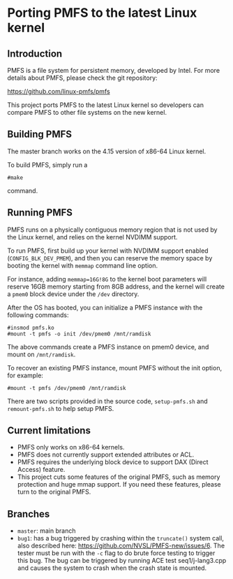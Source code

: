 # Porting PMFS to the latest Linux kernel

## Introduction

PMFS is a file system for persistent memory, developed by Intel.
For more details about PMFS, please check the git repository:

https://github.com/linux-pmfs/pmfs

This project ports PMFS to the latest Linux kernel so developers can compare PMFS to other file systems on the new kernel.

## Building PMFS
The master branch works on the 4.15 version of x86-64 Linux kernel.

To build PMFS, simply run a

~~~
#make
~~~

command.

## Running PMFS
PMFS runs on a physically contiguous memory region that is not used by the Linux kernel, and relies on the kernel NVDIMM support.

To run PMFS, first build up your kernel with NVDIMM support enabled (`CONFIG_BLK_DEV_PMEM`), and then you can
reserve the memory space by booting the kernel with `memmap` command line option.

For instance, adding `memmap=16G!8G` to the kernel boot parameters will reserve 16GB memory starting from 8GB address, and the kernel will create a `pmem0` block device under the `/dev` directory.

After the OS has booted, you can initialize a PMFS instance with the following commands:


~~~
#insmod pmfs.ko
#mount -t pmfs -o init /dev/pmem0 /mnt/ramdisk 
~~~

The above commands create a PMFS instance on pmem0 device, and mount on `/mnt/ramdisk`.

To recover an existing PMFS instance, mount PMFS without the init option, for example:

~~~
#mount -t pmfs /dev/pmem0 /mnt/ramdisk 
~~~

There are two scripts provided in the source code, `setup-pmfs.sh` and `remount-pmfs.sh` to help setup PMFS.

## Current limitations

* PMFS only works on x86-64 kernels.
* PMFS does not currently support extended attributes or ACL.
* PMFS requires the underlying block device to support DAX (Direct Access) feature.
* This project cuts some features of the original PMFS, such as memory protection and huge mmap support. If you need these features, please turn to the original PMFS.

## Branches

- `master`: main branch
- `bug1`: has a bug triggered by crashing within the `truncate()` system call, also described here: https://github.com/NVSL/PMFS-new/issues/6. The tester must be run with the `-c` flag to do brute force testing to trigger this bug. The bug can be triggered by running ACE test seq1/j-lang3.cpp and causes the system to crash when the crash state is mounted. 

